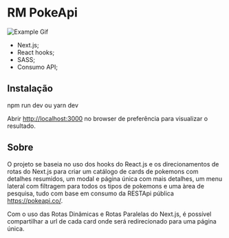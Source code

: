 # RM PokeApi

![Example Gif](src/assets/pokeApi-demo.gif)

- Next.js; 
- React hooks;
- SASS;
- Consumo API;

## Instalação 
npm run dev
ou
yarn dev

Abrir [http://localhost:3000](http://localhost:3000) no browser de preferência para visualizar o resultado.

## Sobre

O projeto se baseia no uso dos hooks do React.js e os direcionamentos de rotas do Next.js
para criar um catálogo de cards de pokemons com detalhes resumidos, um modal e página única com mais
detalhes, um menu lateral com filtragem para todos os tipos de pokemons e uma àrea de pesquisa,
tudo com base em consumo da RESTApi pública https://pokeapi.co/.

Com o uso das Rotas Dinâmicas e Rotas Paralelas do Next.js, é possível compartilhar a url de cada card
onde será redirecionado para uma página única.



